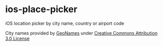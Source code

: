 # ios-place-picker
iOS location picker by city name, country or airport code

City names provided by [GeoNames](http://www.geonames.org/) under [Creative Commons Attribution 3.0 License](http://creativecommons.org/licenses/by/3.0/)


